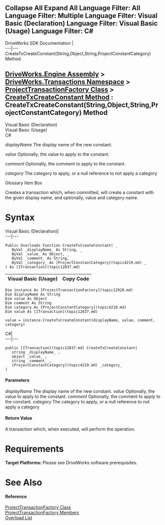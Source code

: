 Collapse All Expand All Language Filter: All  Language Filter: Multiple  Language Filter: Visual Basic (Declaration) Language Filter: Visual Basic (Usage) Language Filter: C#  
---  
DriveWorks SDK Documentation  |   
---|---  
CreateTxCreateConstant(String,Object,String,ProjectConstantCategory) Method   
  
[DriveWorks.Engine Assembly](topic2156.md) > [DriveWorks.Transactions Namespace](topic12835.md) > [ProjectTransactionFactory Class](topic12928.md) > [CreateTxCreateConstant Method](topic13038.md) : CreateTxCreateConstant(String,Object,String,ProjectConstantCategory) Method  
---  
  
Visual Basic (Declaration)    
Visual Basic (Usage)    
C# 

_displayName_
    The display name of the new constant.

_value_
    Optionally, the value to apply to the constant.

_comment_
    Optionally, the comment to apply to the constant.

_category_
    The category to apply, or a null reference to not apply a category

Glossary Item Box

Creates a transaction which, when committed, will create a constant with the given display name, and optionally, value and category name. 

# Syntax

Visual Basic (Declaration)|   
---|---  
      
    
    Public Overloads Function CreateTxCreateConstant( _
       ByVal _displayName_ As String, _
       ByVal _value_ As Object, _
       ByVal _comment_ As String, _
       ByVal _category_ As [ProjectConstantCategory](topic4219.md) _
    ) As [ITransaction](topic12837.md)  
  
Visual Basic (Usage)| Copy Code  
---|---  
      
    
    Dim instance As [ProjectTransactionFactory](topic12928.md)
    Dim displayName As String
    Dim value As Object
    Dim comment As String
    Dim category As [ProjectConstantCategory](topic4219.md)
    Dim value As [ITransaction](topic12837.md)
     
    value = instance.CreateTxCreateConstant(displayName, value, comment, category)  
  
C#|   
---|---  
      
    
    public [ITransaction](topic12837.md) CreateTxCreateConstant( 
       string _displayName_ ,
       object _value_ ,
       string _comment_ ,
       [ProjectConstantCategory](topic4219.md) _category_
    )  
  
#### Parameters

 _displayName_
    The display name of the new constant.
_value_
    Optionally, the value to apply to the constant.
_comment_
    Optionally, the comment to apply to the constant.
_category_
    The category to apply, or a null reference to not apply a category

#### Return Value

A transaction which, when executed, will perform the operation.

# Requirements

**Target Platforms:** Please see DriveWorks software prerequisites.

# See Also

#### Reference

[ProjectTransactionFactory Class](topic12928.md)   
[ProjectTransactionFactory Members](topic12929.md)   
[Overload List](topic13038.md)


